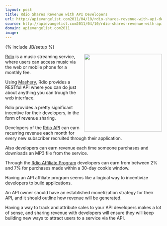 ```yaml
---
layout: post
title: Rdio Shares Revenue with API Developers
url: http://apievangelist.com2011/04/10/rdio-shares-revenue-with-api-developers/
source: http://apievangelist.com2011/04/10/rdio-shares-revenue-with-api-developers/
domain: apievangelist.com2011
image: 
---
```

{% include JB/setup %}
<a title="Rdio" href="http://www.rdio.com/"><img src="http://kinlane-productions.s3.amazonaws.com/api-evangelist/rdio-logo.png" alt="" width="250" align="right" /></a><a title="Rdio" href="http://www.rdio.com/">Rdio</a> is a music streaming service, where users can access music via the web or mobile phone for a monthly fee.<p></p>
Using <a title="Mashery" href="http://www.mashery.com">Mashery</a>, Rdio provides a RESTful API where you can do just about anything you can trough the web interface.<p></p>
Rdio provides a pretty significant incentive for their developers, in the form of revenue sharing.<p></p>
Developers of the <a title="Rdio API" href="http://developer.rdio.com/">Rdio API</a> can earn recurring revenue each month for every new subscriber recruited through their application.<p></p>
Also developers can earn revenue each time someone purchases and downloads an MP3 file from the service.<p></p>
Through the <a title="Rdio Affiliate Program" href="https://cli.linksynergy.com/cli/publisher/registration/registration.php?mid=36727">Rdio Affiliate Program</a> developers can earn from between 2% and 7% for purchases made within a 30-day cookie window.<p></p>
Having an API affiliate program seems like a logical way to incentivize developers to build applications.<p></p>
An API owner should have an established monetization strategy for their API, and it should outline how revenue will be generated.<p></p>
Having a way to track and attribute sales to your API developers makes a lot of sense, and sharing revenue with developers will ensure they will keep building new ways to attract users to a service via the API.
